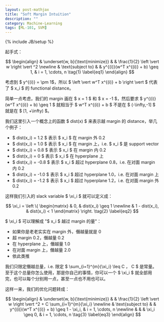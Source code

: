 ```yaml
---
layout: post-mathjax
title: "Soft Margin Intuition"
description: ""
category: Machine-Learning
tags: [ML-101, SVM]
---
```

{% include JB/setup %}

起手式：

$$
\begin{align}
	& \underset{w, b}{\text{minimize}}
	& & \frac{1}{2} \left  \vert  w \right  \vert ^2 \newline
	& \text{subject to}
	& & y^{(i)}(w^T x^{(i)} + b) \geq 1, & i = 1, \cdots, n
	\tag{1}
	\label{eq1}
\end{align}
$$

考虑到 $ y^{(i)} = \pm 1$，所以 $ \left  \vert  w^T x^{(i)} + b \right  \vert  $ 代表了 $ x_i $ 的 functional distance。

简单一点考虑，我们的 margin 画在 $ x = 1 $ 和 $ x = -1 $，然后要求 $ y^{(i)}(w^T x^{(i)} + b) \geq 1 $ 就相当于 $ w^T x^{(i)} + b $ 不是在 $ (-\infty,-1] $ 就是在 $ [1, +\infty) $。

我们这里引入一个概念上的函数 $ dist(x) $ 来表示越 margin 的 distance，举几个例子：

* $ dist(x_i) = 1.2 $ 表示 $ x_i $ 在 margin 外 0.2
* $ dist(x_i) = 1.0 $ 表示 $ x_i $ 在 margin 上，i.e. $ x_i $ 是 support vector
* $ dist(x_i) = 0.8 $ 表示 $ x_i $ 在 margin 内 0.2
* $ dist(x_i) = 0 $ 表示 $ x_i $ 在 hyperplane 上
* $ dist(x_i) = -0.8 $ 表示 $ x_i $ 超过 hyperplane 0.8，i.e. 在对面 margin 内 0.2
* $ dist(x_i) = -1.0 $ 表示 $ x_i $ 超过 hyperplane 1.0，i.e. 在对面 margin 上
* $ dist(x_i) = -1.2 $ 表示 $ x_i $ 超过 hyperplane 1.2，i.e. 在对面 margin 外 0.2

这样我们引入的 slack variable $ \xi_i $ 就可以定义成：

$$
	\xi_i = \left \{ 
	\begin{matrix}
		& 0, & dist(x_i) \geq 1 \newline
		& 1 - dist(x_i), & dist(x_i) < 1
	\end{matrix} 
	\right.
	\tag{2}
	\label{eq2}
$$

$ \xi_i $ 可以理解成 "$ x_i $ 越过 margin 的量"：

* 如果你是老老实实在 margin 外，僭越量就是 0
* 超 margin 0.2，僭越量 0.2
* 在 hyperplane 上，僭越量 1.0
* 在对面 margin 上，僭越量 2.0
* 依此类推

我们只限定僭越总量，i.e. 限定 $ \sum_{i=1}^{m}{\xi_i} \leq C $，$ C $ 是常量。至于这个总量你怎么使用，那是你自己的事情，你可以一个 $ \xi_i $ 就全部用完，也可以每个分别用一点，甚至一点也不用也可以。

这样一来，我们的优化问题转成：

$$
\begin{align}
	& \underset{w, b}{\text{minimize}}
	& & \frac{1}{2} \left  \vert  w \right  \vert ^2 + C \sum_{i=1}^{m}{\xi_i} \newline
	& \text{subject to}
	& & y^{(i)}(w^T x^{(i)} + b) \geq 1 - \xi_i, & i = 1, \cdots, n \newline
	& & & \xi_i \geq 0, & i = 1, \cdots, n
	\tag{3}
	\label{eq3}
\end{align}
$$